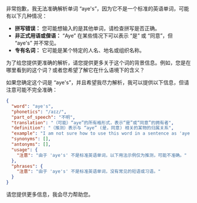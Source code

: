非常抱歉，我无法准确解析单词 “aye's”，因为它不是一个标准的英语单词，可能有以下几种情况：

*   **拼写错误：** 您可能想输入的是其他单词，请检查拼写是否正确。
*   **非正式用语或俚语：** “Aye” 在某些情况下可以表示 “是” 或 “同意”，但 “aye's” 并不常见。
*   **专有名词：** 它可能是某个特定的人名、地名或组织名称。

为了给您提供更准确的解析，请您提供更多关于这个词的背景信息。例如，您是在哪里看到的这个词？或者您希望了解它在什么语境下的含义？

如果您确定这个词是 “aye's”，并且希望我尽力解析，我可以提供以下信息，但请注意可能不完全准确：

```json
{
  "word": "aye's",
  "phonetics": "/aɪz/",
  "part_of_speech": "不明",
  "translation": "（可能）“aye”的所有格形式，表示“是”或“同意”的拥有者",
  "definition": "（推测）表示与 “aye” (是，同意) 相关的某物的归属关系",
  "example": "I am not sure how to use this word in a sentence as 'aye's' is not a standard English word",
  "synonyms": [],
  "antonyms": [],
  "usage": {
    "注意": "由于 'aye's' 不是标准英语单词，以下用法示例仅为推测，可能不准确。"
  },
  "phrases": {
    "注意": "由于 'aye's' 不是标准英语单词，没有常见的短语或习语。"
  }
}
```

请您提供更多信息，我会尽力帮助您。
 
